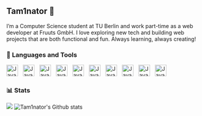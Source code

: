 ## Tam1nator 👋

I’m a Computer Science student at TU Berlin and work part-time as a web developer at Fruuts GmbH. I love exploring new tech and building web projects that are both functional and fun. Always learning, always creating!

###  🧰 Languages and Tools

 <img align="left" alt="Java" width="30px" style="padding-right:10px;" src="https://cdn.jsdelivr.net/gh/devicons/devicon@latest/icons/vscode/vscode-original.svg"/>
 <img align="left" alt="Java" width="30px" style="padding-right:10px;" src="https://cdn.jsdelivr.net/gh/devicons/devicon@latest/icons/angular/angular-original.svg" />
 <img align="left" alt="Java" width="30px" style="padding-right:10px;" src="https://cdn.jsdelivr.net/gh/devicons/devicon@latest/icons/react/react-original.svg" />
 <img align="left" alt="Java" width="30px" style="padding-right:10px;" src="https://cdn.jsdelivr.net/gh/devicons/devicon@latest/icons/python/python-original.svg" />
 <img align="left" alt="Java" width="30px" style="padding-right:10px;" src="https://cdn.jsdelivr.net/gh/devicons/devicon@latest/icons/java/java-original.svg" />
 <img align="left" alt="Java" width="30px" style="padding-right:10px;" src="https://cdn.jsdelivr.net/gh/devicons/devicon@latest/icons/c/c-original.svg" />
 <img align="left" alt="Java" width="30px" style="padding-right:10px;" src="https://cdn.jsdelivr.net/gh/devicons/devicon@latest/icons/javascript/javascript-original.svg" />
 <img align="left" alt="Java" width="30px" style="padding-right:10px;" src="https://cdn.jsdelivr.net/gh/devicons/devicon@latest/icons/typescript/typescript-original.svg" />
 <img align="left" alt="Java" width="30px" style="padding-right:10px;" src="https://cdn.jsdelivr.net/gh/devicons/devicon@latest/icons/html5/html5-original.svg" />
 <img align="left" alt="Java" width="30px" style="padding-right:10px;" src="https://cdn.jsdelivr.net/gh/devicons/devicon@latest/icons/css3/css3-original.svg" />
 <br/>

#

### 📊 Stats
![](https://github-readme-stats.vercel.app/api?username=Tam1nator&theme=merko&hide_border=true&include_all_commits=true&count_private=true)
![Tam1nator's Github stats](https://github-readme-stats.vercel.app/api?username=Tam1nator&show_icons=true&theme=merko&include_all_commits=true)

   
<!--
**Tam1nator/Tam1nator** is a ✨ _special_ ✨ repository because its `README.md` (this file) appears on your GitHub profile.

Here are some ideas to get you started:

- 🔭 I’m currently working on ...
- 🌱 I’m currently learning ...
- 👯 I’m looking to collaborate on ...
- 🤔 I’m looking for help with ...
- 💬 Ask me about ...
- 📫 How to reach me: ...
- 😄 Pronouns: ...
- ⚡ Fun fact: ...
-->
